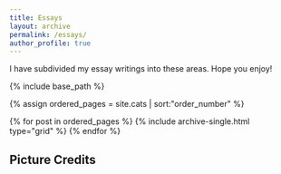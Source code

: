 ```yaml
---
title: Essays
layout: archive
permalink: /essays/
author_profile: true
---
```


I have subdivided my essay writings into these areas. Hope you enjoy!

<nbsp>

{% include base_path %}

{% assign ordered_pages = site.cats | sort:"order_number" %}

{% for post in ordered_pages %}
  {% include archive-single.html type="grid" %}
{% endfor %}

</nbsp>

## Picture Credits

[^1]: Some explanation text at the end of your document.